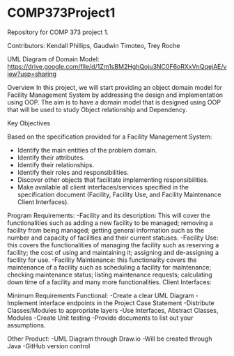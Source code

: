 # COMP373Project1
Repository for COMP 373 project 1.

Contributors: Kendall Phillips, Gaudwin Timoteo, Trey Roche

UML Diagram of Domain Model: https://drive.google.com/file/d/1Zm1sBM2HghQoju3NC0F6oRXxVnQqejAE/view?usp=sharing

Overview
In this project, we will start providing an object domain model for Facility Management System by addressing the design and implementation using OOP. The aim is to have a domain model that is designed using OOP that will be used to study Object relationship and Dependency.

Key Objectives 

Based on the specification provided for a Facility Management System:
* Identify the main entities of the problem domain. 
* Identify their attributes. 
* Identify their relationships.
* Identify their roles and responsibilities.
* Discover other objects that facilitate implementing responsibilities. 
* Make available all client interfaces/services specified in the specification document (Facility, Facility Use, and Facility Maintenance Client Interfaces).

Program Requirements:
-Facility and its description: This will cover the functionalities such as adding a new facility to be managed; removing a facility from being managed; getting general information such as the number and capacity of facilities and their current statuses. 
-Facility Use: this covers the functionalities of managing the facility such as reserving a facility; the cost of using and maintaining it; assigning and de-assigning a facility for use.
-Facility Maintenance: this functionality covers the maintenance of a facility such as scheduling a facility for maintenance; checking maintenance status; listing maintenance requests; calculating down time of a facility and many more functionalities. Client Interfaces: 

Minimum Requirements
Functional:
-Create a clear UML Diagram
-Implement interface endpoints in the Project Case Statement
-Distribute Classes/Modules to appropriate layers
-Use Interfaces, Abstract Classes, Modules
-Create Unit testing
-Provide documents to list out your assumptions.

Other
Product:
-UML Diagram through Draw.io
-Will be created through Java
-GitHub version control

